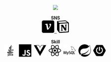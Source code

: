 <p align='center'>
    <img src="https://capsule-render.vercel.app/api?type=waving&color=auto&height=300&section=header&text=Welcome&fontSize=90&animation=fadeIn&fontAlignY=38&desc=This%20is%20J0JIN%20github&descAlignY=51&descAlign=62"/>
</p>

<div align='center'>
    <div><b>SNS</b></div>
<a href="https://velog.io/@tl5235566/posts">
  <img alt="velog" width="40px" src="./velog.svg" />&nbsp;
</a>
<a href="https://www.notion.so/851d395e20d445b08af7ba5af1ba0d41">
  <img alt="notion" width="40px" src="./notion.svg" />
</a>
<br/><br/>

<div><b>Skill</b></div>
<img alt="Java" width="40px" src="./java.svg" />&nbsp;
<img alt="Javascript" width="40px" src="./javascript.svg" />&nbsp;
<img alt="vuedotjs" width="40px" src="./vuedotjs.svg" />&nbsp;
<img alt="react" width="40px" src="./react.svg" />&nbsp;
<img alt="mysql" width="40px" src="./mysql.svg" />&nbsp;
<img alt="spring" width="40px" src="./spring.svg" />&nbsp;
<img alt="springboot" width="40px" src="./springboot.svg" />&nbsp;
</div>
